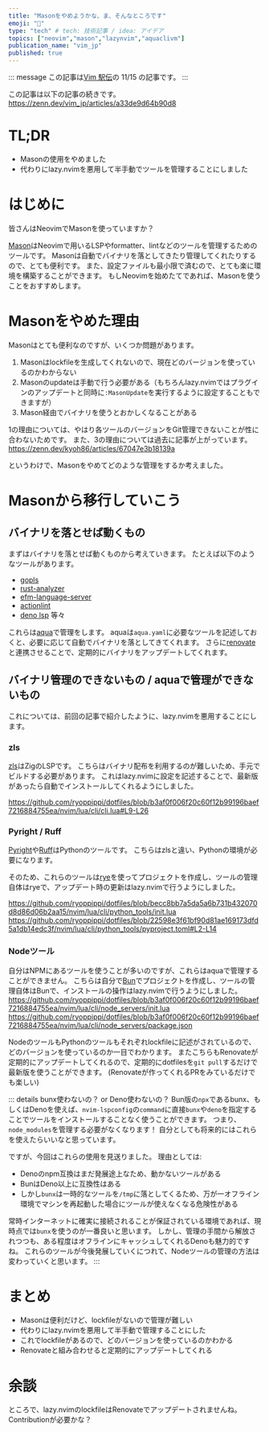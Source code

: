 ```yaml
---
title: "Masonをやめようかな、ま、そんなところです"
emoji: "🐷"
type: "tech" # tech: 技術記事 / idea: アイデア
topics: ["neovim","mason","lazynvim","aquaclivm"]
publication_name: "vim_jp"
published: true
---
```


::: message
この記事は[Vim 駅伝](https://vim-jp.org/ekiden/)の 11/15 の記事です。
:::

この記事は以下の記事の続きです。
https://zenn.dev/vim_jp/articles/a33de9d64b90d8

# TL;DR
- Masonの使用をやめました
- 代わりにlazy.nvimを悪用して半手動でツールを管理することにしました

# はじめに
皆さんはNeovimでMasonを使っていますか？

[Mason](https://github.com/williamboman/mason.nvim)はNeovimで用いるLSPやformatter、lintなどのツールを管理するためのツールです。
Masonは自動でバイナリを落としてきたり管理してくれたりするので、とても便利です。
また、設定ファイルも最小限で済むので、とても楽に環境を構築することができます。
もしNeovimを始めたてであれば、Masonを使うことをおすすめします。


# Masonをやめた理由
Masonはとても便利なのですが、いくつか問題があります。
1. Masonはlockfileを生成してくれないので、現在どのバージョンを使っているのかわからない
2. Masonのupdateは手動で行う必要がある（もちろんlazy.nvimではプラグインのアップデートと同時に`:MasonUpdate`を実行するように設定することもできますが）
3. Mason経由でバイナリを使うとおかしくなることがある


1の理由については、やはり各ツールのバージョンをGit管理できないことが性に合わないためです。
また、3の理由については過去に記事が上がっています。
https://zenn.dev/kyoh86/articles/67047e3b18139a

というわけで、Masonをやめてどのような管理をするか考えました。

# Masonから移行していこう

## バイナリを落とせば動くもの
まずはバイナリを落とせば動くものから考えていきます。
たとえば以下のようなツールがあります。

- [gopls](https://github.com/golang/tools/tree/master/gopls)
- [rust-analyzer](https://github.com/rust-lang/rust-analyzer)
- [efm-language-server](https://github.com/mattn/efm-langserver)
- [actionlint](https://github.com/rhysd/actionlint)
- [deno lsp](https://github.com/denoland/deno)
等々

これらは[aqua](https://aquaproj.github.io/)で管理をします。
aquaは`aqua.yaml`に必要なツールを記述しておくと、必要に応じて自動でバイナリを落としてきてくれます。
さらに[renovate](https://github.com/renovatebot/renovate)と連携させることで、定期的にバイナリをアップデートしてくれます。

## バイナリ管理のできないもの / aquaで管理ができないもの

これについては、前回の記事で紹介したように、lazy.nvimを悪用することにします。

### zls
[zls](https://github.com/zigtools/zls)はZigのLSPです。
こちらはバイナリ配布を利用するのが難しいため、手元でビルドする必要があります。
これはlazy.nvimに設定を記述することで、最新版があったら自動でインストールしてくれるようにしました。

https://github.com/ryoppippi/dotfiles/blob/b3af0f006f20c60f12b99196baef7216884755ea/nvim/lua/cli/cli.lua#L9-L26

### Pyright / Ruff
[Pyright](https://github.com/microsoft/pyright)や[Ruff](https://github.com/astral-sh/ruff)はPythonのツールです。
こちらはzlsと違い、Pythonの環境が必要になります。

そのため、これらのツールは[rye](https://rye-up.com/)を使ってプロジェクトを作成し、ツールの管理自体はryeで、アップデート時の更新はlazy.nvimで行うようにしました。

https://github.com/ryoppippi/dotfiles/blob/becc8bb7a5da5a6b731b432070d8d86d06b2aa15/nvim/lua/cli/python_tools/init.lua
https://github.com/ryoppippi/dotfiles/blob/22598e3f61bf90d81ae169173dfd5a1db14edc3f/nvim/lua/cli/python_tools/pyproject.toml#L2-L14

### Nodeツール
自分はNPMにあるツールを使うことが多いのですが、これらはaquaで管理することができません。
こちらは自分で[Bun](https://bun.sh/)でプロジェクトを作成し、ツールの管理自体はBunで、インストールの操作はlazy.nvimで行うようにしました。
https://github.com/ryoppippi/dotfiles/blob/b3af0f006f20c60f12b99196baef7216884755ea/nvim/lua/cli/node_servers/init.lua
https://github.com/ryoppippi/dotfiles/blob/b3af0f006f20c60f12b99196baef7216884755ea/nvim/lua/cli/node_servers/package.json

NodeのツールもPythonのツールもそれぞれlockfileに記述がされているので、どのバージョンを使っているのか一目でわかります。
またこちらもRenovateが定期的にアップデートしてくれるので、定期的にdotfilesを`git pull`するだけで最新版を使うことができます。
(Renovateが作ってくれるPRをみているだけでも楽しい)

::: details bunx使わないの？ or Deno使わないの？
Bun版の`npx`であるbunx、もしくはDenoを使えば、`nvim-lspconfig`の`command`に直接`bunx`や`deno`を指定することでツールをインストールすることなく使うことができます。
つまり、`node_modules`を管理する必要がなくなります！
自分としても将来的にはこれらを使えたらいいなと思っています。

ですが、今回はこれらの使用を見送りました。
理由としては:
- Denoのnpm互換はまだ発展途上なため、動かないツールがある
- BunはDeno以上に互換性はある
- しかし`bunx`は一時的なツールを`/tmp`に落としてくるため、万が一オフライン環境でマシンを再起動した場合にツールが使えなくなる危険性がある

常時インターネットに確実に接続されることが保証されている環境であれば、現時点では`bunx`を使うのが一番良いと思います。
しかし、管理の手間から解放されつつも、ある程度はオフラインにキャッシュしてくれるDenoも魅力的ですね。
これらのツールが今後発展していくにつれて、Nodeツールの管理の方法は変わっていくと思います。
:::

# まとめ
- Masonは便利だけど、lockfileがないので管理が難しい
- 代わりにlazy.nvimを悪用して半手動で管理することにした
- これでlockfileがあるので、どのバージョンを使っているのかわかる
- Renovateと組み合わせると定期的にアップデートしてくれる

# 余談
ところで、lazy.nvimのlockfileはRenovateでアップデートされませんね。
Contributionが必要かな？
